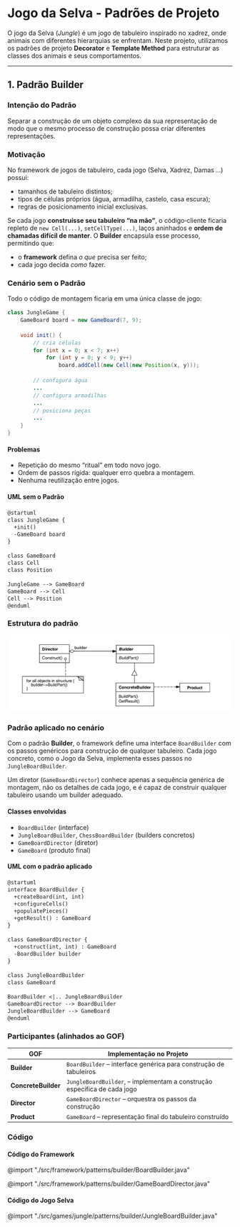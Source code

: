 # Jogo da Selva - Padrões de Projeto

O jogo da Selva (*Jungle*) é um jogo de tabuleiro inspirado no xadrez, onde animais com diferentes hierarquias se enfrentam. Neste projeto, utilizamos os padrões de projeto **Decorator** e **Template Method** para estruturar as classes dos animais e seus comportamentos.

---

## 1. Padrão Builder

### Intenção do Padrão
Separar a construção de um objeto complexo da sua representação de modo que o
mesmo processo de construção possa criar diferentes representações.

### Motivação  
No framework de jogos de tabuleiro, cada jogo (Selva, Xadrez, Damas …) possui:

* tamanhos de tabuleiro distintos;  
* tipos de células próprios (água, armadilha, castelo, casa escura);  
* regras de posicionamento inicial exclusivas.

Se cada jogo **construísse seu tabuleiro “na mão”**, o código‐cliente ficaria repleto de `new Cell(...)`, `setCellType(...)`, laços aninhados e **ordem de chamadas difícil de manter**. O **Builder** encapsula esse processo, permitindo que:

* o **framework** defina *o que* precisa ser feito;  
* cada jogo decida *como* fazer.

### Cenário sem o Padrão  
Todo o código de montagem ficaria em uma única classe de jogo:

```java
class JungleGame {
    GameBoard board = new GameBoard(7, 9);

    void init() {
        // cria células
        for (int x = 0; x < 7; x++)
            for (int y = 0; y < 9; y++)
                board.addCell(new Cell(new Position(x, y)));

        // configura água
        ...
        // configura armadilhas
        ...
        // posiciona peças
        ...
    }
}
```

#### Problemas  
* Repetição do mesmo “ritual” em todo novo jogo.  
* Ordem de passos rígida: qualquer erro quebra a montagem.  
* Nenhuma reutilização entre jogos.

#### UML sem o Padrão
```plantuml
@startuml
class JungleGame {
  +init()
  -GameBoard board
}

class GameBoard
class Cell
class Position

JungleGame --> GameBoard
GameBoard --> Cell
Cell --> Position
@enduml
```

### Estrutura do padrão
![alt text](imgs/image.png)

### Padrão aplicado no cenário
Com o padrão **Builder**, o framework define uma interface `BoardBuilder` com os passos genéricos para construção de qualquer tabuleiro. Cada jogo concreto, como o Jogo da Selva, implementa esses passos no `JungleBoardBuilder`.

Um diretor (`GameBoardDirector`) conhece apenas a sequência genérica de montagem, não os detalhes de cada jogo, e é capaz de construir qualquer tabuleiro usando um builder adequado.

#### Classes envolvidas
- `BoardBuilder` (interface)
- `JungleBoardBuilder`, `ChessBoardBuilder` (builders concretos)
- `GameBoardDirector` (diretor)
- `GameBoard` (produto final)

#### UML com o padrão aplicado
```plantuml
@startuml
interface BoardBuilder {
  +createBoard(int, int)
  +configureCells()
  +populatePieces()
  +getResult() : GameBoard
}

class GameBoardDirector {
  +construct(int, int) : GameBoard
  -BoardBuilder builder
}

class JungleBoardBuilder
class GameBoard

BoardBuilder <|.. JungleBoardBuilder
GameBoardDirector --> BoardBuilder
JungleBoardBuilder --> GameBoard
@enduml
```

### Participantes (alinhados ao GOF)

| GOF               | Implementação no Projeto                       |
|------------------|-------------------------------------------------|
| **Builder**       | `BoardBuilder` – interface genérica para construção de tabuleiros |
| **ConcreteBuilder** | `JungleBoardBuilder`, – implementam a construção específica de cada jogo |
| **Director**      | `GameBoardDirector` – orquestra os passos da construção |
| **Product**       | `GameBoard` – representação final do tabuleiro construído |

### Código


#### Código do Framework
@import "./src/framework/patterns/builder/BoardBuilder.java"

@import "./src/framework/patterns/builder/GameBoardDirector.java"

#### Código do Jogo Selva
@import "./src/games/jungle/patterns/builder/JungleBoardBuilder.java"
